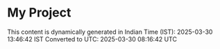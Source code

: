 # My Project

This content is dynamically generated in Indian Time (IST): 2025-03-30 13:46:42 IST
Converted to UTC: 2025-03-30 08:16:42 UTC
